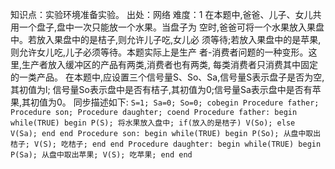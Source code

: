 知识点：实验环境准备实验。
出处：网络
难度：1
在本题中,爸爸、儿子、女儿共用一个盘子,盘中一次只能放一个水果。当盘子为 空时,爸爸可将一个水果放入果盘中。若放入果盘中的是桔子,则允许儿子吃,女儿必
须等待;若放入果盘中的是苹果,则允许女儿吃,儿子必须等待。本题实际上是生产 者-消费者问题的一种变形。这里,生产者放入缓冲区的产品有两类,消费者也有两类,
每类消费者只消费其中固定的一类产品。
在本题中,应设置三个信号量S、So、Sa,信号量S表示盘子是否为空,其初值为l;
信号量So表示盘中是否有桔子,其初值为0;信号量Sa表示盘中是否有苹果,其初值为0。 同步描述如下:
    ```
    S=1; Sa=0; So=0;
    cobegin
     Procedure father;
     Procedure son;
     Procedure daughter;
    coend
    Procedure father:
      begin
      while(TRUE)
      begin
      P(S);
      将水果放入盘中;
      if(放入的是桔子)
      V(So);
      else
      V(Sa);
      end
      end
    Procedure son:
      begin
      while(TRUE)
      begin
      P(So);
      从盘中取出桔子;
      V(S);
      吃桔子;
      end
      end
    Procedure daughter:
      begin
      while(TRUE)
      begin
      P(Sa);
      从盘中取出苹果;
      V(S);
      吃苹果;
      end
    end
    ```
    
